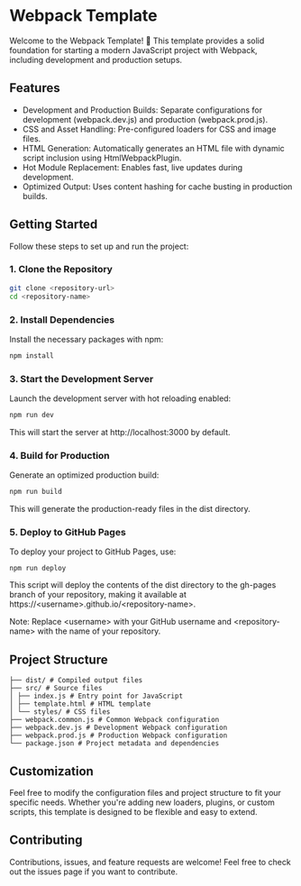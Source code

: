 # Webpack Template

Welcome to the Webpack Template! 🎉 This template provides a solid foundation for starting a modern JavaScript project with Webpack, including development and production setups.

## Features

- Development and Production Builds: Separate configurations for development (webpack.dev.js) and production (webpack.prod.js).
- CSS and Asset Handling: Pre-configured loaders for CSS and image files.
- HTML Generation: Automatically generates an HTML file with dynamic script inclusion using HtmlWebpackPlugin.
- Hot Module Replacement: Enables fast, live updates during development.
- Optimized Output: Uses content hashing for cache busting in production builds.

## Getting Started

Follow these steps to set up and run the project:

### 1. Clone the Repository

```bash
git clone <repository-url>
cd <repository-name>
```

### 2. Install Dependencies

Install the necessary packages with npm:

```bash
npm install
```

### 3. Start the Development Server

Launch the development server with hot reloading enabled:

```bash
npm run dev
```

This will start the server at http://localhost:3000 by default.

### 4. Build for Production

Generate an optimized production build:

```bash
npm run build
```

This will generate the production-ready files in the dist directory.

### 5. Deploy to GitHub Pages

To deploy your project to GitHub Pages, use:

```
npm run deploy
```

This script will deploy the contents of the dist directory to the gh-pages branch of your repository, making it available at https://&lt;username&gt;.github.io/&lt;repository-name&gt;.

Note: Replace &lt;username&gt; with your GitHub username and &lt;repository-name&gt; with the name of your repository.

## Project Structure

```
├── dist/ # Compiled output files
├── src/ # Source files
│ ├── index.js # Entry point for JavaScript
│ ├── template.html # HTML template
│ └── styles/ # CSS files
├── webpack.common.js # Common Webpack configuration
├── webpack.dev.js # Development Webpack configuration
├── webpack.prod.js # Production Webpack configuration
└── package.json # Project metadata and dependencies
```

## Customization

Feel free to modify the configuration files and project structure to fit your specific needs. Whether you're adding new loaders, plugins, or custom scripts, this template is designed to be flexible and easy to extend.

## Contributing

Contributions, issues, and feature requests are welcome! Feel free to check out the issues page if you want to contribute.
